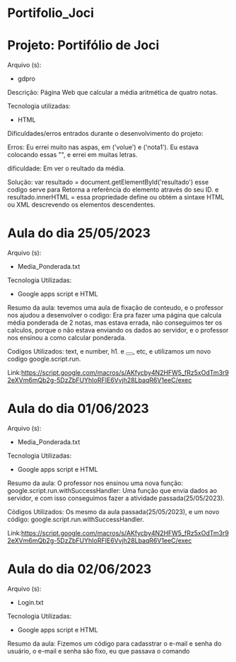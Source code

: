 # Portifolio_Joci


<h1> Projeto: Portifólio de Joci </h1>

Arquivo (s):
<ul>
  <li>gdpro</li>
</ul>

  Descrição: Página Web que calcular a média aritmética de quatro notas.
  
  Tecnologia utilizadas:
  
 <ul>
    <li>HTML</li>
 </ul>  
 
 Dificuldades/erros entrados durante o desenvolvimento do projeto:
 
Erros: Eu errei muito nas aspas, em ('volue') e ('nota1'). Eu estava colocando essas "", e errei em muitas letras.

dificuldade: Em ver o reultado da média.

Solução:  var resultado = document.getElementById('resultado') esse codigo serve para Retorna a referência do elemento através do seu ID. e  resultado.innerHTML = essa propriedade define ou obtém a sintaxe HTML ou XML descrevendo os elementos descendentes.



<h1> Aula do dia 25/05/2023 </h1>

Arquivo (s):
<ul>
  <li>Media_Ponderada.txt</li>
</ul>

Tecnologia Utilizadas:

<ul>
  <li>Google apps script e HTML</li>
</ul>  

Resumo da aula: tevemos uma aula de fixação de conteudo, e o professor nos ajudou a desenvolver o codigo: Era pra fazer uma página que calcula média ponderada de 2 notas, mas estava errada, não conseguimos ter os calculos, porque o não estava enviando os dados ao servidor, e o professor nos ensinou a como calcular ponderada.

Codigos Utilizados: text, e number, h1. e <button onclick=""></button>, <script> </script> etc, e utilizamos um novo codigo google.script.run.

Link:https://script.google.com/macros/s/AKfycby4N2HFW5_fRz5xOdTm3r92eXVm6mQb2g-5DzZbFUYhIoRFIE6Vvjh28LbaqR6V1eeC/exec


<h1> Aula do dia 01/06/2023 </h1>

Arquivo (s): 
<ul>
 <li>Media_Ponderada.txt</li>
</ul>

Tecnologia Utilizadas:

<ul>
  <li>Google apps script e HTML</li>
</ul>  

Resumo da aula: O professor nos ensinou uma nova função: google.script.run.withSuccessHandler: Uma função que envia dados ao servidor, e com isso conseguimos fazer a atividade passada(25/05/2023).

Códigos Utilizados: Os mesmo da aula passada(25/05/2023), e um novo código: google.script.run.withSuccessHandler.

Link:https://script.google.com/macros/s/AKfycby4N2HFW5_fRz5xOdTm3r92eXVm6mQb2g-5DzZbFUYhIoRFIE6Vvjh28LbaqR6V1eeC/exec

<h1> Aula do dia 02/06/2023 </h1>

Arquivo (s):
<ul>
  <li>Login.txt</li>
</ul>

Tecnologia Utilizadas:

<ul>
  <li>Google apps script e HTML</li>
</ul>  

Resumo da aula: Fizemos um código para cadasstrar o e-mail e senha do usuário, o e-mail e senha são fixo, eu que passava o comando















